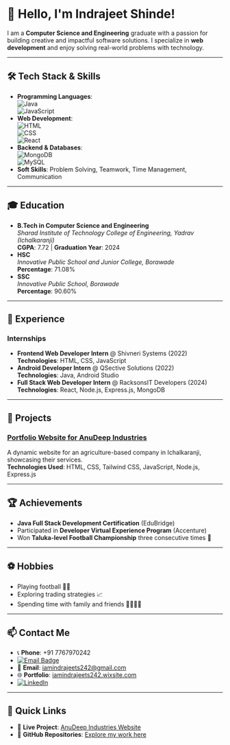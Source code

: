 # 👋 Hello, I'm **Indrajeet Shinde**!

I am a **Computer Science and Engineering** graduate with a passion for building creative and impactful software solutions. I specialize in **web development** and enjoy solving real-world problems with technology.

---

## 🛠️ **Tech Stack & Skills**
- **Programming Languages**:  
  ![Java](https://img.shields.io/badge/-Java-007396?logo=java&logoColor=white&style=flat)  
  ![JavaScript](https://img.shields.io/badge/-JavaScript-F7DF1E?logo=javascript&logoColor=black&style=flat)
- **Web Development**:  
  ![HTML](https://img.shields.io/badge/-HTML-E34F26?logo=html5&logoColor=white&style=flat)  
  ![CSS](https://img.shields.io/badge/-CSS-1572B6?logo=css3&logoColor=white&style=flat)  
  ![React](https://img.shields.io/badge/-React-61DAFB?logo=react&logoColor=black&style=flat)
- **Backend & Databases**:  
  ![MongoDB](https://img.shields.io/badge/-MongoDB-47A248?logo=mongodb&logoColor=white&style=flat)   
  ![MySQL](https://img.shields.io/badge/-MySQL-4479A1?logo=mysql&logoColor=white&style=flat)
- **Soft Skills**: Problem Solving, Teamwork, Time Management, Communication

---

## 🎓 **Education**
- **B.Tech in Computer Science and Engineering**  
  _Sharad Institute of Technology College of Engineering, Yadrav (Ichalkaranji)_  
  **CGPA**: 7.72 | **Graduation Year**: 2024  
- **HSC**  
  _Innovative Public School and Junior College, Borawade_  
  **Percentage**: 71.08%  
- **SSC**  
  _Innovative Public School, Borawade_  
  **Percentage**: 90.60%  

---

## 💼 **Experience**
### Internships
- **Frontend Web Developer Intern** @ Shivneri Systems (2022)  
  **Technologies**: HTML, CSS, JavaScript  
- **Android Developer Intern** @ QSective Solutions (2022)  
  **Technologies**: Java, Android Studio  
- **Full Stack Web Developer Intern** @ RacksonsIT Developers (2024)  
  **Technologies**: React, Node.js, Express.js, MongoDB  

---

## 🌟 **Projects**
### [Portfolio Website for AnuDeep Industries](https://anudeepindustries.onrender.com/)
A dynamic website for an agriculture-based company in Ichalkaranji, showcasing their services.  
**Technologies Used**: HTML, CSS, Tailwind CSS, JavaScript, Node.js, Express.js  

---

## 🏆 **Achievements**
- **Java Full Stack Development Certification** (EduBridge)  
- Participated in **Developer Virtual Experience Program** (Accenture)  
- Won **Taluka-level Football Championship** three consecutive times 🏅

---

## ⚽ **Hobbies**
- Playing football 🏃‍♂️  
- Exploring trading strategies 📈  
- Spending time with family and friends 👨‍👩‍👧‍👦  

---

## 📫 **Contact Me**
- 📞 **Phone**: +91 7767970242
- [![Email Badge](https://img.shields.io/badge/Gmail-Contact_Me-green?style=flat-square&logo=gmail&logoColor=FFFFFF&labelColor=3A3B3C&color=62F1CD)](mailto:iamindrajeets242@gmail.com)  
- 📧 **Email**: [iamindrajeets242@gmail.com](mailto:iamindrajeets242@gmail.com)  
- 🌐 **Portfolio**: [iamindrajeets242.wixsite.com](https://iamindrajeets242.wixsite.com/my-portfolio)  
- [![LinkedIn](https://img.shields.io/badge/LinkedIn-Connect-blue?style=for-the-badge&logo=linkedin)](https://www.linkedin.com/in/indrajeet-shinde/)   

---

## 🔗 **Quick Links**
- 🚀 **Live Project**: [AnuDeep Industries Website](https://anudeepindustries.onrender.com/)  
- 🌟 **GitHub Repositories**: [Explore my work here](https://github.com/)  
